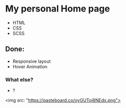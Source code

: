 <h1>My personal Home page</h1>
<ul>
    <li>HTML</li>
    <li>CSS</li>
    <li>SCSS</li>
</ul>

<h2>Done:</h2>
<ul>
    <li>Responsive layout</li>
    <li>Hover Animation</li>
</ul>

<h3>What else?</h3>
<ul>
    <li>?</li>
</ul>

<img src: "https://pasteboard.co/oyGUToj8NEdx.png">
